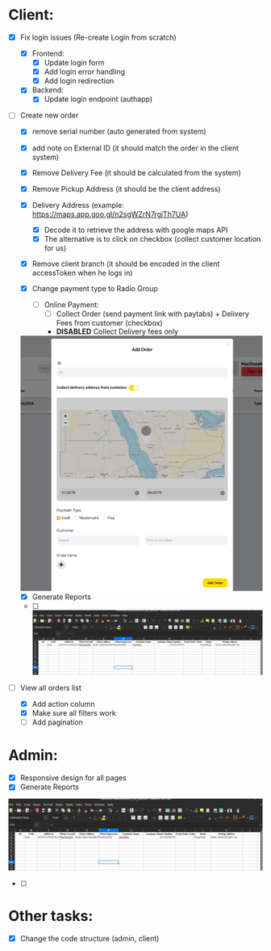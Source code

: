 # Client:

- [x] Fix login issues (Re-create Login from scratch)

  - [x] Frontend:
    - [x] Update login form
    - [x] Add login error handling
    - [x] Add login redirection
  - [x] Backend:
    - [x] Update login endpoint (authapp)

- [ ] Create new order

  - [x] remove serial number (auto generated from system)

  - [x] add note on External ID (it should match the order in the client system)

  - [x] Remove Delivery Fee (it should be calculated from the system)
  - [x] Remove Pickup Address (it should be the client address)

  - [x] Delivery Address (example: https://maps.app.goo.gl/n2sgWZrN7rgjTh7UA)
    - [x] Decode it to retrieve the address with google maps API
    - [x] The alternative is to click on checkbox (collect customer location for us)
  - [x] Remove client branch (it should be encoded in the client accessToken when he logs in)

  - [x] Change payment type to Radio Group

    - [ ] Online Payment:
      - [ ] Collect Order (send payment link with paytabs) + Delivery Fees from customer (checkbox)
      - **DISABLED** Collect Delivery fees only

  <img src="./public/screenshots/Create Order - Client.png" alt="Create New Order For Client" width="750">

  - [x] Generate Reports
  - [ ] <img src="./public/screenshots/Generate Reports Example.png" alt="Generate Reports Example" width="750">

- [ ] View all orders list
  - [x] Add action column
  - [x] Make sure all filters work
  - [ ] Add pagination

# Admin:

- [x] Responsive design for all pages
- [x] Generate Reports

<img src="./public/screenshots/Generate Reports Example.png" alt="Generate Reports Example" width="750">

- [ ]

# Other tasks:

- [x] Change the code structure (admin, client)
